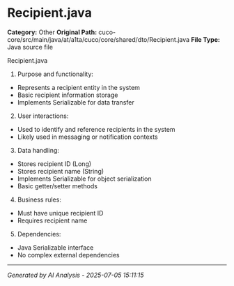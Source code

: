 # Recipient.java

**Category:** Other
**Original Path:** cuco-core/src/main/java/at/a1ta/cuco/core/shared/dto/Recipient.java
**File Type:** Java source file

Recipient.java

1. Purpose and functionality:
- Represents a recipient entity in the system
- Basic recipient information storage
- Implements Serializable for data transfer

2. User interactions:
- Used to identify and reference recipients in the system
- Likely used in messaging or notification contexts

3. Data handling:
- Stores recipient ID (Long)
- Stores recipient name (String)
- Implements Serializable for object serialization
- Basic getter/setter methods

4. Business rules:
- Must have unique recipient ID
- Requires recipient name

5. Dependencies:
- Java Serializable interface
- No complex external dependencies

---
*Generated by AI Analysis - 2025-07-05 15:11:15*
